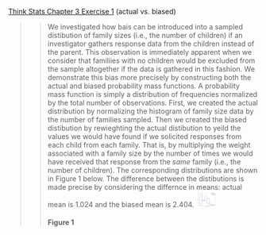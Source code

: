 [Think Stats Chapter 3 Exercise 1](http://greenteapress.com/thinkstats2/html/thinkstats2004.html#toc31) (actual vs. biased)

>> We investigated how bais can be introduced into a sampled distibution of family sizes (i.e., the number of children) if an investigator gathers response data from the children instead of the parent. This observation is immediately apparent when we consider that familiies with no children would be excluded from the sample altogether if the data is gathered in this fashion. We demonstrate this bias more precisely by constructing both the actual and biased probability mass functions. A probability mass function is simply a distribution of frequencies normalized by the total number of observations. 
>>First, we created the actual distribution by normalizing the histogram of family size data by the number of families sampled. Then we created the biased distibution by rewieghting the actual distibution to yeild the values we would have found if we solicited responses from each child from each family. That is, by multiplying the weight associated with a family size by the number of times we would have received that response from the *same* family (i.e., the number of children). The corresponding distributions are shown in Figure 1 below. The difference between the distibutions is made precise by considering the differnce in means: actual mean is 1.024 and the biased mean is 2.404.
>> <img src="https://github.com/jstnstwrt/dsp/blob/master/img/figure_ex31.png" title="Figure depicting probability mass funcstions" alt="alt text" style="width:10%;" >
>> #### Figure 1
